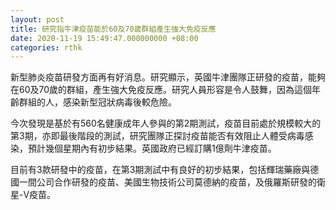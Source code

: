 ```yaml
---
layout: post
title: 研究指牛津疫苗能於60及70歲群組產生強大免疫反應
date: 2020-11-19 15:49:47.000000000 +08:00
categories: rthk
---
```


新型肺炎疫苗研發方面再有好消息。研究顯示，英國牛津團隊正研發的疫苗，能夠在60及70歲的群組，產生強大免疫反應。研究人員形容是令人鼓舞，因為這個年齡群組的人，感染新型冠狀病毒後較危險。

今次發現是基於有560名健康成年人參與的第2期測試，疫苗目前處於規模較大的第3期，亦即最後階段的測試，研究團隊正探討疫苗能否有效阻止人體受病毒感染，預計幾個星期內有初步結果。英國政府已經訂購1億劑牛津疫苗。

目前有3款研發中的疫苗，在第3期測試中有良好的初步結果，包括輝瑞藥廠與德國一間公司合作研發的疫苗、美國生物技術公司莫德納的疫苗，及俄羅斯研發的衛星-V疫苗。
